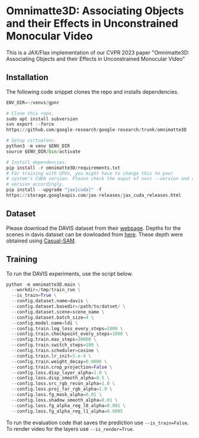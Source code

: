 # Omnimatte3D: Associating Objects and their Effects in Unconstrained Monocular Video

This is a JAX/Flax implementation of our CVPR 2023 paper "Omnimatte3D: Associating Objects and their Effects in Unconstrained Monocular Video"

## Installation
The following code snippet clones the repo and installs dependencies.

```python
ENV_DIR=~/venvs/gpnr

# Clone this repo.
sudo apt install subversion
svn export --force
https://github.com/google-research/google-research/trunk/omnimatte3D

# Setup virtualenv.
python3 -m venv $ENV_DIR
source $ENV_DIR/bin/activate

# Install dependencies.
pip install -r omnimatte3D/requirements.txt
# For training with GPUs, you might have to change this to your
# system's CUDA version. Please check the ouput of nvcc --version and change the
# version accordingly.
pip install --upgrade "jax[cuda]" -f
https://storage.googleapis.com/jax-releases/jax_cuda_releases.html
```

## Dataset
Please download the DAVIS dataset from their [webpage](https://davischallenge.org/).
Depths for the scenes in davis dataset can be dowloaded from [here](https://storage.googleapis.com/omnimatte3d/davis_casual_slam/casual_slam_all.zip). These depth were obtained using
[Casual-SAM](https://www.ecva.net/papers/eccv_2022/papers_ECCV/papers/136930020.pdf).

## Training

To run the DAVIS experiments, use the script below.

```python
python -m omnimatte3D.main \
  --workdir=/tmp/train_run \
  --is_train=True \
  --config.dataset.name=davis \
  --config.dataset.basedir=/path/to/datset/ \
  --config.dataset.scene=scene_name \
  --config.dataset.batch_size=4 \
  --config.model.name=ldi \
  --config.train.log_loss_every_steps=2000 \
  --config.train.checkpoint_every_steps=1000 \
  --config.train.max_steps=30000 \
  --config.train.switch_steps=100 \
  --config.train.scheduler=cosine \
  --config.train.lr_init=5.e-4 \
  --config.train.weight_decay=0.0000 \
  --config.train.crop_projection=False \
  --config.loss.disp_layer_alpha=1.0 \
  --config.loss.disp_smooth_alpha=0.5 \
  --config.loss.src_rgb_recon_alpha=1.0 \
  --config.loss.proj_far_rgb_alpha=1.0 \
  --config.loss.fg_mask_alpha=0.01 \
  --config.loss.shadow_smooth_alpha=0.01 \
  --config.loss.fg_alpha_reg_l0_alpha=0.001 \
  --config.loss.fg_alpha_reg_l1_alpha=0.0005
```

To run the evaluation code that saves the prediction use `--is_train=False`.
To render video for the layers use `--is_render=True`.
